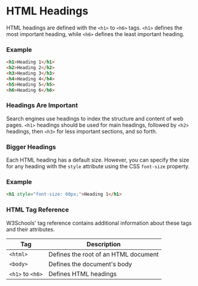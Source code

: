 # HTML Headings
HTML headings are defined with the `<h1>` to `<h6>` tags.
`<h1>` defines the most important heading, while `<h6>` defines the least important heading.
### Example
```html
<h1>Heading 1</h1>
<h2>Heading 2</h2>
<h3>Heading 3</h3>
<h4>Heading 4</h4>
<h5>Heading 5</h5>
<h6>Heading 6</h6>
```
### Headings Are Important
Search engines use headings to index the structure and content of web pages.
`<h1>` headings should be used for main headings, followed by `<h2>` headings, then `<h3>` for less important sections, and so forth.
### Bigger Headings

Each HTML heading has a default size. However, you can specify the size for any heading with the `style` attribute using the CSS `font-size` property.

### Example
```html
<h1 style="font-size: 60px;">Heading 1</h1>
```

### HTML Tag Reference

W3Schools' tag reference contains additional information about these tags and their attributes.

Tag | Description
--- | ---
`<html>` | Defines the root of an HTML document
`<body>` | Defines the document's body
`<h1>` to `<h6>` | Defines HTML headings
